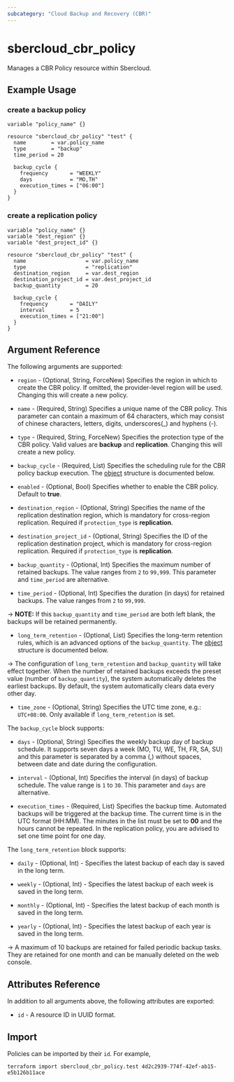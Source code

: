 ```yaml
---
subcategory: "Cloud Backup and Recovery (CBR)"
---
```


# sbercloud_cbr_policy

Manages a CBR Policy resource within Sbercloud.

## Example Usage

### create a backup policy

```hcl
variable "policy_name" {}

resource "sbercloud_cbr_policy" "test" {
  name        = var.policy_name
  type        = "backup"
  time_period = 20

  backup_cycle {
    frequency       = "WEEKLY"
    days            = "MO,TH"
    execution_times = ["06:00"]
  }
}
```

### create a replication policy

```hcl
variable "policy_name" {}
variable "dest_region" {}
variable "dest_project_id" {}

resource "sbercloud_cbr_policy" "test" {
  name                   = var.policy_name
  type                   = "replication"
  destination_region     = var.dest_region
  destination_project_id = var.dest_project_id
  backup_quantity        = 20

  backup_cycle {
    frequency       = "DAILY"
    interval        = 5
    execution_times = ["21:00"]
  }
}
```

## Argument Reference

The following arguments are supported:

* `region` - (Optional, String, ForceNew) Specifies the region in which to create the CBR policy. If omitted, the
  provider-level region will be used. Changing this will create a new policy.

* `name` - (Required, String) Specifies a unique name of the CBR policy. This parameter can contain a maximum of 64
  characters, which may consist of chinese characters, letters, digits, underscores(_) and hyphens (-).

* `type` - (Required, String, ForceNew) Specifies the protection type of the CBR policy.
  Valid values are **backup** and **replication**.
  Changing this will create a new policy.

* `backup_cycle` - (Required, List) Specifies the scheduling rule for the CBR policy backup execution.
  The [object](#cbr_policy_backup_cycle) structure is documented below.

* `enabled` - (Optional, Bool) Specifies whether to enable the CBR policy. Default to **true**.

* `destination_region` - (Optional, String) Specifies the name of the replication destination region, which is mandatory
  for cross-region replication. Required if `protection_type` is **replication**.

* `destination_project_id` - (Optional, String) Specifies the ID of the replication destination project, which is
  mandatory for cross-region replication. Required if `protection_type` is **replication**.

* `backup_quantity` - (Optional, Int) Specifies the maximum number of retained backups. The value ranges from `2` to
  `99,999`. This parameter and `time_period` are alternative.

* `time_period` - (Optional, Int) Specifies the duration (in days) for retained backups. The value ranges from `2` to
  `99,999`.

-> **NOTE:** If this `backup_quantity` and `time_period` are both left blank, the backups will be retained permanently.

* `long_term_retention` - (Optional, List) Specifies the long-term retention rules, which is an advanced options of
  the `backup_quantity`. The [object](#cbr_policy_long_term_retention) structure is documented below.

-> The configuration of `long_term_retention` and `backup_quantity` will take effect together.
When the number of retained backups exceeds the preset value (number of `backup_quantity`), the system automatically
deletes the earliest backups. By default, the system automatically clears data every other day.

* `time_zone` - (Optional, String) Specifies the UTC time zone, e.g.: `UTC+08:00`.
  Only available if `long_term_retention` is set.

<a name="cbr_policy_backup_cycle"></a>
The `backup_cycle` block supports:

* `days` - (Optional, String) Specifies the weekly backup day of backup schedule. It supports seven days a week (MO, TU,
  WE, TH, FR, SA, SU) and this parameter is separated by a comma (,) without spaces, between date and date during the
  configuration.

* `interval` - (Optional, Int) Specifies the interval (in days) of backup schedule. The value range is `1` to `30`. This
  parameter and `days` are alternative.

* `execution_times` - (Required, List) Specifies the backup time. Automated backups will be triggered at the backup
  time. The current time is in the UTC format (HH:MM). The minutes in the list must be set to **00** and the hours
  cannot be repeated. In the replication policy, you are advised to set one time point for one day.

<a name="cbr_policy_long_term_retention"></a>
The `long_term_retention` block supports:

* `daily` - (Optional, Int) - Specifies the latest backup of each day is saved in the long term.

* `weekly` - (Optional, Int) - Specifies the latest backup of each week is saved in the long term.

* `monthly` - (Optional, Int) - Specifies the latest backup of each month is saved in the long term.

* `yearly` - (Optional, Int) - Specifies the latest backup of each year is saved in the long term.

-> A maximum of 10 backups are retained for failed periodic backup tasks. They are retained for one month and can be
manually deleted on the web console.

## Attributes Reference

In addition to all arguments above, the following attributes are exported:

* `id` - A resource ID in UUID format.

## Import

Policies can be imported by their `id`. For example,

```
terraform import sbercloud_cbr_policy.test 4d2c2939-774f-42ef-ab15-e5b126b11ace
```
